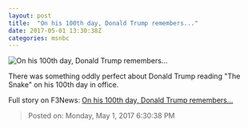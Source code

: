```yaml
---
layout: post
title:  "On his 100th day, Donald Trump remembers..."
date: 2017-05-01 13:30:38Z
categories: msnbc
---
```


![On his 100th day, Donald Trump remembers...](http://www.msnbc.com/sites/msnbc/files/styles/ratio--1_91-1--1200x630/public/trump_rally.jpg?itok=TwY1M_p7)

There was something oddly perfect about Donald Trump reading "The Snake" on his 100th day in office.


Full story on F3News: [On his 100th day, Donald Trump remembers...](http://www.f3nws.com/n/zsVFQG)

> Posted on: Monday, May 1, 2017 6:30:38 PM
